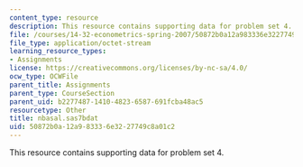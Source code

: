 ```yaml
---
content_type: resource
description: This resource contains supporting data for problem set 4.
file: /courses/14-32-econometrics-spring-2007/50872b0a12a983336e3227749c8a01c2_nbasal.sas7bdat
file_type: application/octet-stream
learning_resource_types:
- Assignments
license: https://creativecommons.org/licenses/by-nc-sa/4.0/
ocw_type: OCWFile
parent_title: Assignments
parent_type: CourseSection
parent_uid: b2277487-1410-4823-6587-691fcba48ac5
resourcetype: Other
title: nbasal.sas7bdat
uid: 50872b0a-12a9-8333-6e32-27749c8a01c2
---
```

This resource contains supporting data for problem set 4.